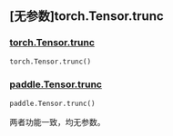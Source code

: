 ## [无参数]torch.Tensor.trunc

### [torch.Tensor.trunc](https://pytorch.org/docs/stable/generated/torch.Tensor.trunc.html#torch.Tensor.trunc)

```python
torch.Tensor.trunc()
```

### [paddle.Tensor.trunc](https://www.paddlepaddle.org.cn/documentation/docs/zh/develop/api/paddle/Tensor_cn.html#trunc-name-none)

```python
paddle.Tensor.trunc()
```

两者功能一致，均无参数。

